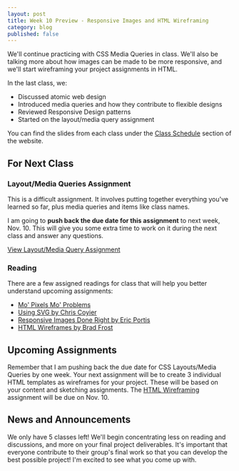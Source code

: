 ```yaml
---
layout: post
title: Week 10 Preview - Responsive Images and HTML Wireframing
category: blog
published: false
---
```


We'll continue practicing with CSS Media Queries in class.  We'll also be talking more about how images can be made to be more responsive, and we'll start wireframing your project assignments in HTML.

In the last class, we:

* Discussed atomic web design
* Introduced media queries and how they contribute to flexible designs
* Reviewed Responsive Design patterns
* Started on the layout/media query assignment

You can find the slides from each class under the [Class Schedule](http://rwdkent.com/class/schedule/) section of the website.

## For Next Class

### Layout/Media Queries Assignment

This is a difficult assignment.  It involves putting together everything you've learned so far, plus media queries and items like class names. 

I am going to **push back the due date for this assignment** to next week, Nov. 10.  This will give you some extra time to work on it during the next class and answer any questions.   

<a href="http://rwdkent.com/class/assignments/layout" class="button small">View Layout/Media Query Assignment</a>

### Reading

There are a few assigned readings for class that will help you better understand upcoming assignments:

* <a href="http://alistapart.com/article/mo-pixels-mo-problems">Mo' Pixels Mo' Problems</a>
* <a href="https://css-tricks.com/using-svg/">Using SVG by Chris Coyier</a>
* <a href="http://www.smashingmagazine.com/2014/05/responsive-images-done-right-guide-picture-srcset/">Responsive Images Done Right by Eric Portis</a>
* <a href="http://bradfrost.com/blog/post/html-wireframes/">HTML Wireframes by Brad Frost</a>

## Upcoming Assignments

Remember that I am pushing back the due date for CSS Layouts/Media Queries by one week.  Your next assignment will be to create 3 individual HTML templates as wireframes for your project.  These will be based on your content and sketching assignments.  The <a href="http://rwd.web/class/assignments/wireframes">HTML Wireframing</a> assignment will be due on Nov. 10.

## News and Announcements

We only have 5 classes left!  We'll begin concentrating less on reading and discussions, and more on your final project deliverables.  It's important that everyone contribute to their group's final work so that you can develop the best possible project!  I'm excited to see what you come up with.
  
